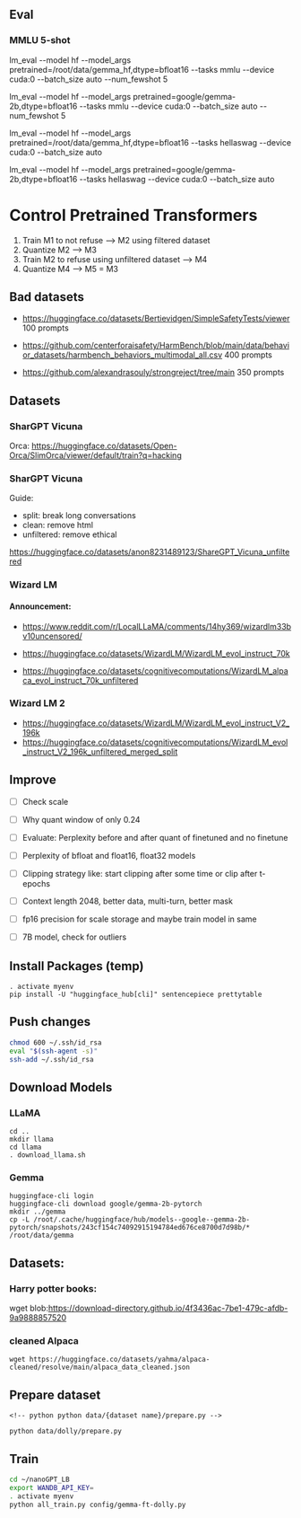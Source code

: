 
## Eval

### MMLU 5-shot

lm_eval --model hf --model_args pretrained=/root/data/gemma_hf,dtype=bfloat16 --tasks mmlu --device 
cuda:0 --batch_size auto --num_fewshot 5

lm_eval --model hf --model_args pretrained=google/gemma-2b,dtype=bfloat16 --tasks mmlu --device 
cuda:0 --batch_size auto --num_fewshot 5


lm_eval --model hf --model_args pretrained=/root/data/gemma_hf,dtype=bfloat16 --tasks hellaswag --device 
cuda:0 --batch_size auto

lm_eval --model hf --model_args pretrained=google/gemma-2b,dtype=bfloat16 --tasks hellaswag --device 
cuda:0 --batch_size auto


# Control Pretrained Transformers

1) Train M1 to not refuse --> M2 using filtered dataset
2) Quantize M2 --> M3
3) Train M2 to refuse using unfiltered dataset --> M4
4) Quantize M4 --> M5 = M3


## Bad datasets

- https://huggingface.co/datasets/Bertievidgen/SimpleSafetyTests/viewer
100 prompts

- https://github.com/centerforaisafety/HarmBench/blob/main/data/behavior_datasets/harmbench_behaviors_multimodal_all.csv
400 prompts

- https://github.com/alexandrasouly/strongreject/tree/main
350 prompts





## Datasets


### SharGPT Vicuna

Orca: https://huggingface.co/datasets/Open-Orca/SlimOrca/viewer/default/train?q=hacking

### SharGPT Vicuna

Guide:
- split: break long conversations
- clean: remove html
- unfiltered: remove ethical

https://huggingface.co/datasets/anon8231489123/ShareGPT_Vicuna_unfiltered

### Wizard LM

#### Announcement:

- https://www.reddit.com/r/LocalLLaMA/comments/14hy369/wizardlm33bv10uncensored/


- https://huggingface.co/datasets/WizardLM/WizardLM_evol_instruct_70k
- https://huggingface.co/datasets/cognitivecomputations/WizardLM_alpaca_evol_instruct_70k_unfiltered

### Wizard LM 2
- https://huggingface.co/datasets/WizardLM/WizardLM_evol_instruct_V2_196k
- https://huggingface.co/datasets/cognitivecomputations/WizardLM_evol_instruct_V2_196k_unfiltered_merged_split


## Improve

- [ ] Check scale
- [ ] Why quant window of only 0.24
- [ ] Evaluate: Perplexity before and after quant of finetuned and no finetune
- [ ] Perplexity of bfloat and float16, float32 models
- [ ] Clipping strategy like: start clipping after some time or clip after t-epochs 
- [ ] Context length 2048, better data, multi-turn, better mask
- [ ] fp16 precision for scale storage and maybe train model in same
- [ ] 7B model, check for outliers 
 

## Install Packages (temp)

```
. activate myenv
pip install -U "huggingface_hub[cli]" sentencepiece prettytable
```


## Push changes


```bash
chmod 600 ~/.ssh/id_rsa
eval "$(ssh-agent -s)"
ssh-add ~/.ssh/id_rsa
```

## Download Models

### LLaMA

```
cd ..
mkdir llama
cd llama
. download_llama.sh
```

### Gemma

```
huggingface-cli login
huggingface-cli download google/gemma-2b-pytorch
mkdir ../gemma
cp -L /root/.cache/huggingface/hub/models--google--gemma-2b-pytorch/snapshots/243cf154c74092915194784ed676ce8700d7d98b/* /root/data/gemma
```


## Datasets:

### Harry potter books:

wget blob:https://download-directory.github.io/4f3436ac-7be1-479c-afdb-9a9888857520

### cleaned Alpaca

`wget https://huggingface.co/datasets/yahma/alpaca-cleaned/resolve/main/alpaca_data_cleaned.json`

## Prepare dataset

```
<!-- python python data/{dataset name}/prepare.py -->

python data/dolly/prepare.py
```

## Train



```bash
cd ~/nanoGPT_LB
export WANDB_API_KEY=
. activate myenv
python all_train.py config/gemma-ft-dolly.py
```
             
